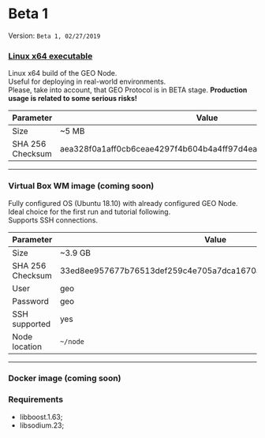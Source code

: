
# Beta 1
Version: `Beta 1, 02/27/2019` <br/>

### [Linux x64 executable](https://gp-public.ams3.digitaloceanspaces.com/protocol/node/geo_network_client) <br/>
Linux x64 build of the GEO Node. <br/>
Useful for deploying in real-world environments. <br/>
Please, take into account, that GEO Protocol is in BETA stage. **Production usage is related to some serious risks!** <br/>

| Parameter  | Value |
| ------------- | ------------- |
| Size  | ~5 MB  |
| SHA 256 Checksum  | aea328f0a1aff0cb6ceae4297f4b604b4a4ff97d4ea31fbf70e86f64f0cb9710  |

<hr/>

### Virtual Box WM image (coming soon)
Fully configured OS (Ubuntu 18.10) with already configured GEO Node. </br>
Ideal choice for the first run and tutorial following. </br>
Supports SSH connections.

| Parameter  | Value |
| ------------- | ------------- |
| Size  | ~3.9 GB  |
| SHA 256 Checksum  | 33ed8ee957677b76513def259c4e705a7dca1670a66e308765c68b9e32fcf63d  |
| User  | geo  |
| Password  | geo  |
| SSH supported  | yes  |
| Node location  | `~/node`  |

<hr/>

### Docker image (coming soon)


### Requirements
* libboost.1.63; <br/>
* libsodium.23; <br/>
